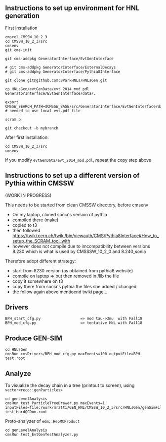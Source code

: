 ## Instructions to set up environment for HNL generation

First Installation
```
cmsrel CMSSW_10_2_3
cd CMSSW_10_2_3/src
cmsenv
git cms-init

git cms-addpkg GeneratorInterface/EvtGenInterface

# git cms-addpkg GeneratorInterface/ExternalDecays
# git cms-addpkg GeneratorInterface/Pythia8Interface

git clone git@github.com:BParkHNLs/HNLsGen.git

cp HNLsGen/evtGenData/evt_2014_mod.pdl GeneratorInterface/EvtGenInterface/data/.

export CMSSW_SEARCH_PATH=$CMSSW_BASE/src/GeneratorInterface/EvtGenInterface/data/:$CMSSW_SEARCH_PATH  # needed to use local evt.pdf file

scram b

git checkout -b mybranch

```

After first installation:
```
cd CMSSW_10_2_3/src
cmsenv
```
If you modify ```evtGenData/evt_2014_mod.pdl```, repeat the copy step above

## Instructions to set up a different version of Pythia within CMSSW
(WORK IN PROGRESS)

This needs to be started from clean CMSSW directory, before cmsenv

* On my laptop, cloned sonia's version of pythia
* compiled there (make)
* copied to t3
* then followed https://twiki.cern.ch/twiki/bin/viewauth/CMS/Pythia8Interface#How_to_setup_the_SCRAM_tool_with 
* however does not compile due to imcompatibility between versions 8.230 which is what is used by CMSSSW_10_2_0 and 8.240_sonia 

Therefore adopt different strategy:
* start from 8230 version (as obtained from pythia8 website)
* compile on laptop => but then removed in /lib the file
* copy it somewhere on t3
* copy there from sonia's pythia the files she added / changed
* the follow again above mentioend twiki page...



## Drivers 
```
BPH_start_cfg.py                  => mod tau->3mu  with Fall18 
BPH_mod_cfg.py                    => tentative HNL with Fall18
```

## Produce GEN-SIM
```
cd HNLsGen 
cmsRun cmsDrivers/BPH_mod_cfg.py maxEvents=100 outputFile=BPH-test.root
```

## Analyze
To visualize the decay chain in a tree (printout to screen), using ```vector<reco::genParticles>```
```
cd genLevelAnalysis
cmsRun test_ParticleTreeDrawer.py maxEvents=1 inputFiles=file:/work/mratti/GEN_HNL/CMSSW_10_2_3/src/HNLsGen/genSimFiles/BPH-test_HardQCDon.root
```

Proto-analyzer of ```edm::HepMCProduct```
```
cd genLevelAnalysis
cmsRun test_EvtGenTestAnalyzer.py
```

